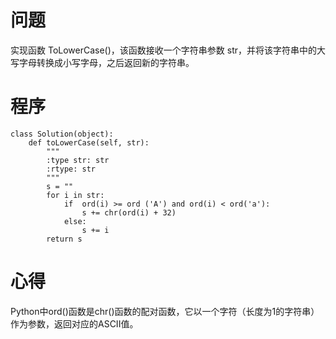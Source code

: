 # 问题
实现函数 ToLowerCase()，该函数接收一个字符串参数 str，并将该字符串中的大写字母转换成小写字母，之后返回新的字符串。
# 程序
```
class Solution(object):
    def toLowerCase(self, str):
        """
        :type str: str
        :rtype: str
        """
        s = ""
        for i in str:
            if  ord(i) >= ord ('A') and ord(i) < ord('a'):
                s += chr(ord(i) + 32)
            else:
                s += i
        return s
```
# 心得
Python中ord()函数是chr()函数的配对函数，它以一个字符（长度为1的字符串）作为参数，返回对应的ASCII值。